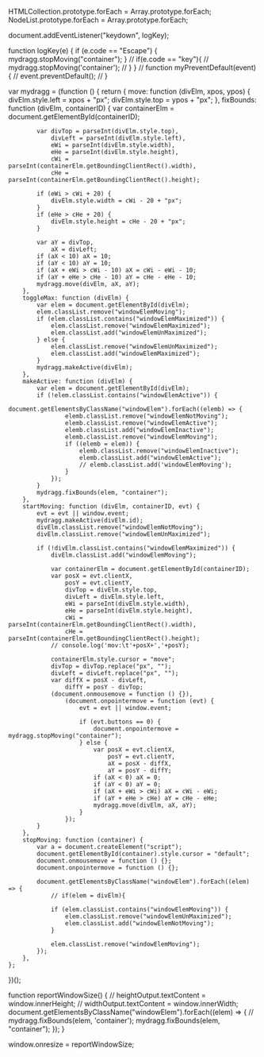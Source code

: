 HTMLCollection.prototype.forEach = Array.prototype.forEach;
NodeList.prototype.forEach = Array.prototype.forEach;

document.addEventListener("keydown", logKey);

function logKey(e) {
	if (e.code == "Escape") {
		mydragg.stopMoving("container");
	}
	// if(e.code == "key"){
	// mydragg.stopMoving('container');
	// }
}
// function myPreventDefault(event){
// 	event.preventDefault();
// }

var mydragg = (function () {
	return {
		move: function (divElm, xpos, ypos) {
			divElm.style.left = xpos + "px";
			divElm.style.top = ypos + "px";
		},
		fixBounds: function (divElm, containerID) {
			var containerElm = document.getElementById(containerID);

			var divTop = parseInt(divElm.style.top),
				divLeft = parseInt(divElm.style.left),
				eWi = parseInt(divElm.style.width),
				eHe = parseInt(divElm.style.height),
				cWi = parseInt(containerElm.getBoundingClientRect().width),
				cHe = parseInt(containerElm.getBoundingClientRect().height);

			if (eWi > cWi + 20) {
				divElm.style.width = cWi - 20 + "px";
			}
			if (eHe > cHe + 20) {
				divElm.style.height = cHe - 20 + "px";
			}

			var aY = divTop,
				aX = divLeft;
			if (aX < 10) aX = 10;
			if (aY < 10) aY = 10;
			if (aX + eWi > cWi - 10) aX = cWi - eWi - 10;
			if (aY + eHe > cHe - 10) aY = cHe - eHe - 10;
			mydragg.move(divElm, aX, aY);
		},
		toggleMax: function (divElm) {
			var elem = document.getElementById(divElm);
			elem.classList.remove("windowElemMoving");
			if (elem.classList.contains("windowElemMaximized")) {
				elem.classList.remove("windowElemMaximized");
				elem.classList.add("windowElemUnMaximized");
			} else {
				elem.classList.remove("windowElemUnMaximized");
				elem.classList.add("windowElemMaximized");
			}
			mydragg.makeActive(divElm);
		},
		makeActive: function (divElm) {
			var elem = document.getElementById(divElm);
			if (!elem.classList.contains("windowElemActive")) {
				document.getElementsByClassName("windowElem").forEach((elemb) => {
					elemb.classList.remove("windowElemNotMoving");
					elemb.classList.remove("windowElemActive");
					elemb.classList.add("windowElemInactive");
					elemb.classList.remove("windowElemMoving");
					if ((elemb = elem)) {
						elemb.classList.remove("windowElemInactive");
						elemb.classList.add("windowElemActive");
						// elemb.classList.add('windowElemMoving');
					}
				});
			}
			mydragg.fixBounds(elem, "container");
		},
		startMoving: function (divElm, containerID, evt) {
			evt = evt || window.event;
			mydragg.makeActive(divElm.id);
			divElm.classList.remove("windowElemNotMoving");
			divElm.classList.remove("windowElemUnMaximized");

			if (!divElm.classList.contains("windowElemMaximized")) {
				divElm.classList.add("windowElemMoving");

				var containerElm = document.getElementById(containerID);
				var posX = evt.clientX,
					posY = evt.clientY,
					divTop = divElm.style.top,
					divLeft = divElm.style.left,
					eWi = parseInt(divElm.style.width),
					eHe = parseInt(divElm.style.height),
					cWi = parseInt(containerElm.getBoundingClientRect().width),
					cHe = parseInt(containerElm.getBoundingClientRect().height);
				// console.log('mov:\t'+posX+','+posY);

				containerElm.style.cursor = "move";
				divTop = divTop.replace("px", "");
				divLeft = divLeft.replace("px", "");
				var diffX = posX - divLeft,
					diffY = posY - divTop;
				(document.onmousemove = function () {}),
					(document.onpointermove = function (evt) {
						evt = evt || window.event;

						if (evt.buttons == 0) {
							document.onpointermove = mydragg.stopMoving("container");
						} else {
							var posX = evt.clientX,
								posY = evt.clientY,
								aX = posX - diffX,
								aY = posY - diffY;
							if (aX < 0) aX = 0;
							if (aY < 0) aY = 0;
							if (aX + eWi > cWi) aX = cWi - eWi;
							if (aY + eHe > cHe) aY = cHe - eHe;
							mydragg.move(divElm, aX, aY);
						}
					});
			}
		},
		stopMoving: function (container) {
			var a = document.createElement("script");
			document.getElementById(container).style.cursor = "default";
			document.onmousemove = function () {};
			document.onpointermove = function () {};

			document.getElementsByClassName("windowElem").forEach((elem) => {
				// if(elem = divElm){

				if (elem.classList.contains("windowElemMoving")) {
					elem.classList.remove("windowElemUnMaximized");
					elem.classList.add("windowElemNotMoving");
				}

				elem.classList.remove("windowElemMoving");
			});
		},
	};
})();

function reportWindowSize() {
	// heightOutput.textContent = window.innerHeight;
	// widthOutput.textContent = window.innerWidth;
	document.getElementsByClassName("windowElem").forEach((elem) => {
		// mydragg.fixBounds(elem, 'container');
		mydragg.fixBounds(elem, "container");
	});
}

window.onresize = reportWindowSize;
